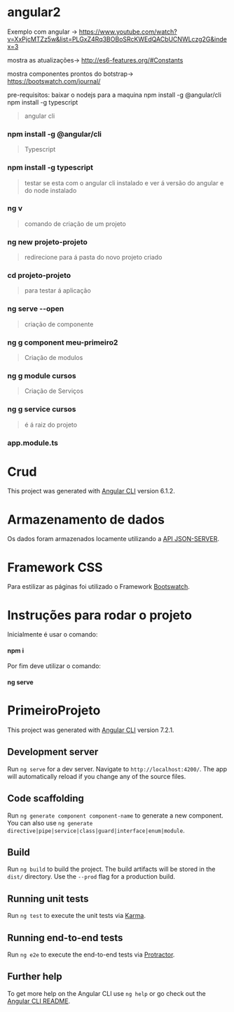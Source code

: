 # angular2


Exemplo com angular ->
https://www.youtube.com/watch?v=XxPjcMTZz5w&list=PLGxZ4Rq3BOBoSRcKWEdQACbUCNWLczg2G&index=3

mostra as atualizações->
http://es6-features.org/#Constants

mostra componentes prontos do botstrap->
https://bootswatch.com/journal/

pre-requisitos:
baixar o nodejs para a maquina
npm install -g @angular/cli
npm install -g typescript	
 

> angular cli  
### npm install -g @angular/cli

> Typescript   
### npm install -g typescript

> testar se esta com o angular cli instalado e ver á versão do angular e do node instalado  
### ng v

> comando de criação de um projeto  
### ng new projeto-projeto

> redirecione para á pasta do novo projeto criado  
### cd projeto-projeto

> para testar á aplicação  
### ng serve --open

> criação de componente  
### ng g component meu-primeiro2

> Criação de modulos  
### ng g module cursos 

> Criação de Serviços  
### ng g service cursos 

> é á raiz do projeto  
### app.module.ts 

# Crud

This project was generated with [Angular CLI](https://github.com/angular/angular-cli) version 6.1.2.

# Armazenamento de dados

Os dados foram armazenados locamente utilizando a [API JSON-SERVER](https://github.com/typicode/json-server).

# Framework CSS

Para estilizar as páginas foi utilizado o Framework [Bootswatch](https://bootswatch.com/).

# Instruções para rodar o projeto

Inicialmente é usar o comando:
#### npm i

Por fim deve utilizar o comando:
#### ng serve



# PrimeiroProjeto

This project was generated with [Angular CLI](https://github.com/angular/angular-cli) version 7.2.1.

## Development server

Run `ng serve` for a dev server. Navigate to `http://localhost:4200/`. The app will automatically reload if you change any of the source files.

## Code scaffolding

Run `ng generate component component-name` to generate a new component. You can also use `ng generate directive|pipe|service|class|guard|interface|enum|module`.

## Build

Run `ng build` to build the project. The build artifacts will be stored in the `dist/` directory. Use the `--prod` flag for a production build.

## Running unit tests

Run `ng test` to execute the unit tests via [Karma](https://karma-runner.github.io).

## Running end-to-end tests

Run `ng e2e` to execute the end-to-end tests via [Protractor](http://www.protractortest.org/).

## Further help

To get more help on the Angular CLI use `ng help` or go check out the [Angular CLI README](https://github.com/angular/angular-cli/blob/master/README.md).
